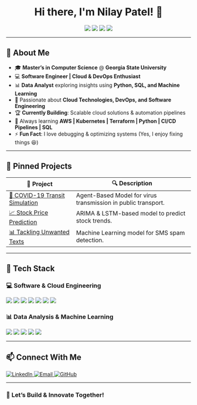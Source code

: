 <h1 align="center">Hi there, I'm Nilay Patel! 👋</h1>

<p align="center">
</p>

<p align="center">
  <img src="https://img.shields.io/badge/Software%20Engineer%20%7C%20Developer-%230077B5.svg?style=flat&logo=visualstudiocode&logoColor=white">
  <img src="https://img.shields.io/badge/Data%20Analyst%20%7C%20Machine%20Learning-%23ff4081.svg?style=flat&logo=python&logoColor=white">
  <img src="https://img.shields.io/badge/Cloud%20%7C%20DevOps%20Engineer-AWS%20%7C%20Terraform%20%7C%20Docker-blue?style=flat">
  <img src="https://img.shields.io/badge/Open%20Source%20Enthusiast-%23181717.svg?style=flat&logo=github&logoColor=white">
</p>

---

## 🚀 **About Me**
- 🎓 **Master’s in Computer Science** @ **Georgia State University**
- 💻 **Software Engineer | Cloud & DevOps Enthusiast**
- 📊 **Data Analyst** exploring insights using **Python, SQL, and Machine Learning**
- 🔧 Passionate about **Cloud Technologies, DevOps, and Software Engineering**
- 🏆 **Currently Building**: Scalable cloud solutions & automation pipelines
- 🎯 Always learning **AWS | Kubernetes | Terraform | Python | CI/CD Pipelines | SQL**
- ⚡ **Fun Fact**: I love debugging & optimizing systems (Yes, I enjoy fixing things 😆)

---

## 📌 **Pinned Projects**
| 🚀 Project | 🔍 Description |
|-----------|--------------|
| [🦠 COVID-19 Transit Simulation](https://github.com/Nilay-hub/Modeling-COVID-19-Outbreak-Dynamics-in-Public-Transit-Systems) | Agent-Based Model for virus transmission in public transport. |
| [📈 Stock Price Prediction](https://github.com/Nilay-hub/Stock-Price-Prediction) | ARIMA & LSTM-based model to predict stock trends. |
| [📊 Tackling Unwanted Texts](https://github.com/Nilay-hub/Tackling-Unwanted-texts) | Machine Learning model for SMS spam detection. |

---

## 🔧 **Tech Stack**
### **💻 Software & Cloud Engineering**
<p align="left">
  <img src="https://img.shields.io/badge/-Python-3776AB?logo=python&logoColor=white&style=flat" />
  <img src="https://img.shields.io/badge/-Java-007396?logo=java&logoColor=white&style=flat" />
  <img src="https://img.shields.io/badge/-AWS-232F3E?logo=amazonaws&logoColor=white&style=flat" />
  <img src="https://img.shields.io/badge/-Terraform-844FBA?logo=terraform&logoColor=white&style=flat" />
  <img src="https://img.shields.io/badge/-Docker-2496ED?logo=docker&logoColor=white&style=flat" />
  <img src="https://img.shields.io/badge/-Kubernetes-326CE5?logo=kubernetes&logoColor=white&style=flat" />
  <img src="https://img.shields.io/badge/-Linux-FCC624?logo=linux&logoColor=black&style=flat" />
</p>

### **📊 Data Analysis & Machine Learning**
<p align="left">
  <img src="https://img.shields.io/badge/-SQL-4479A1?logo=postgresql&logoColor=white&style=flat" />
  <img src="https://img.shields.io/badge/-Pandas-150458?logo=pandas&logoColor=white&style=flat" />
  <img src="https://img.shields.io/badge/-Matplotlib-008080?logo=python&logoColor=white&style=flat" />
  <img src="https://img.shields.io/badge/-Seaborn-40E0D0?logo=python&logoColor=white&style=flat" />
  <img src="https://img.shields.io/badge/-Machine%20Learning-FF6F00?logo=scikitlearn&logoColor=white&style=flat" />
</p>

---
## 📫 **Connect With Me**
<p align="left">
  <a href="https://linkedin.com/in/nilay-patel-958b401a1">
    <img src="https://img.shields.io/badge/LinkedIn-%230077B5.svg?logo=linkedin&logoColor=white" alt="LinkedIn" />
  </a>
  <a href="mailto:nilaynnp@gmail.com">
    <img src="https://img.shields.io/badge/Email-D14836?logo=gmail&logoColor=white" alt="Email" />
  </a>
  <a href="https://github.com/Nilay-hub">
    <img src="https://img.shields.io/badge/GitHub-181717?logo=github&logoColor=white" alt="GitHub" />
  </a>
</p>

---

### 🎯 **Let’s Build & Innovate Together!**
